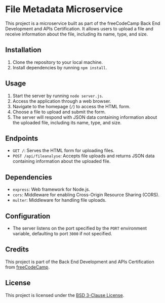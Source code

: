 # File Metadata Microservice

This project is a microservice built as part of the freeCodeCamp Back End Development and APIs Certification. It allows users to upload a file and receive information about the file, including its name, type, and size.

## Installation

1. Clone the repository to your local machine.
2. Install dependencies by running `npm install`.

## Usage

1. Start the server by running `node server.js`.
2. Access the application through a web browser.
3. Navigate to the homepage (`/`) to access the HTML form.
4. Choose a file to upload and submit the form.
5. The server will respond with JSON data containing information about the uploaded file, including its name, type, and size.

## Endpoints

- `GET /`: Serves the HTML form for uploading files.
- `POST /api/fileanalyse`: Accepts file uploads and returns JSON data containing information about the uploaded file.

## Dependencies

- `express`: Web framework for Node.js.
- `cors`: Middleware for enabling Cross-Origin Resource Sharing (CORS).
- `multer`: Middleware for handling file uploads.

## Configuration

- The server listens on the port specified by the `PORT` environment variable, defaulting to port `3000` if not specified.

## Credits

This project is part of the Back End Development and APIs Certification from [freeCodeCamp](https://www.freecodecamp.org/).

## License

This project is licensed under the [BSD 3-Clause License](LICENSE).


